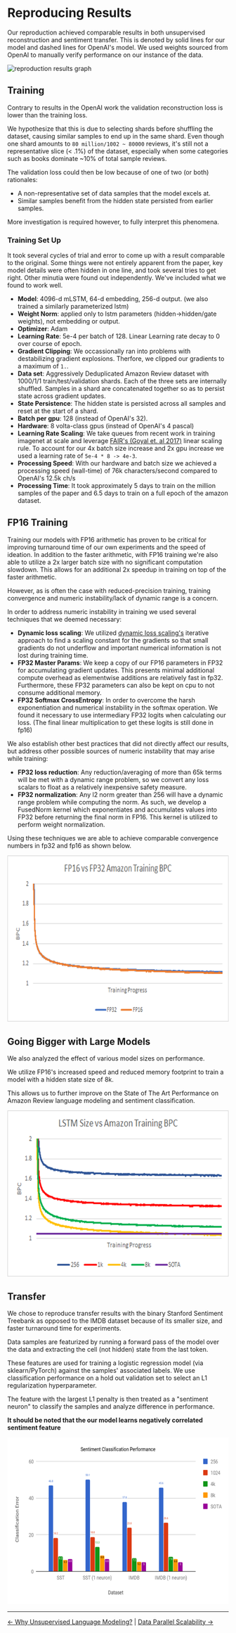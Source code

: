 # Reproducing Results
Our reproduction achieved comparable results in both unsupervised reconstruction and sentiment transfer. This is denoted by solid lines for our model and dashed lines for OpenAI's model. We used weights sourced from OpenAI to manually verify performance on our instance of the data.

![reproduction results graph](../figures/reproduction_graph.png "Reproduction metrics")

## Training 
Contrary to results in the OpenAI work the validation reconstruction loss is lower than the training loss. 

We hypothesize that this is due to selecting shards before shuffling the dataset, causing similar samples to end up in the same shard. Even though one shard amounts to `80 million/1002 ~ 80000` reviews, it's still not a representative slice (\< .1%) of the dataset, especially when some categories such as books dominate ~10% of total sample reviews. 

The validation loss could then be low because of one of two (or both) rationales:
 * A non-representative set of data samples that the model excels at. 
 * Similar samples benefit from the hidden state persisted from earlier samples. 

More investigation is required however, to fully interpret this phenomena.

### Training Set Up
It took several cycles of trial and error to come up with a result comparable to the original. Some things were not entirely apparent from the paper, key model details were often hidden in one line, and took several tries to get right. Other minutia were found out independently. We've included what we found to work well.
 * **Model**: 4096-d mLSTM, 64-d embedding, 256-d output. (we also trained a similarly parameterized lstm)
 * **Weight Norm**: applied only to lstm parameters (hidden->hidden/gate weights), not embedding or output. 
 * **Optimizer**: Adam
 * **Learning Rate**: 5e-4 per batch of 128. Linear Learning rate decay to 0 over course of epoch.
 * **Gradient Clipping**: We occassionally ran into problems with destabilizing gradient explosions. Therfore, we clipped our gradients to a maximum of `1.`.
 * **Data set**: Aggressively Deduplicated Amazon Review dataset with 1000/1/1 train/test/validation shards. Each of the three sets are internally shuffled. Samples in a shard are concatenated together so as to persist state across gradient updates.
 * **State Persistence**: The hidden state is persisted across all samples and reset at the start of a shard.
 * **Batch per gpu**: 128 (instead of OpenAI's 32).
 * **Hardware**: 8 volta-class gpus (instead of OpenAI's 4 pascal)
 * **Learning Rate Scaling**: We take queues from recent work in training imagenet at scale and leverage [FAIR's (Goyal et. al 2017)](https://arxiv.org/pdf/1706.02677.pdf) linear scaling rule. To account for our 4x batch size increase and 2x gpu increase we used a learning rate of `5e-4 * 8 -> 4e-3`.
 * **Processing Speed**: With our hardware and batch size we achieved a processing speed (wall-time) of 76k characters/second compared to OpenAI's 12.5k ch/s
 * **Processing Time**: It took approximately 5 days to train on the million samples of the paper and 6.5 days to train on a full epoch of the amazon dataset.

## FP16 Training
Training our models with FP16 arithmetic has proven to be critical for improving turnaround time of our own experiments and the speed of ideation. In addition to the faster arithmetic, with FP16 training we're also able to utilize a 2x larger batch size with no significant computation slowdown. This allows for an additional 2x speedup in training on top of the faster arithmetic.

However, as is often the case with reduced-precision training, training convergence and numeric instability/lack of dynamic range is a concern.

In order to address numeric instability in training we used several techniques that we deemed necessary:
 * **Dynamic loss scaling**: We utilized [dynamic loss scaling's](https://arxiv.org/abs/1710.03740) iterative approach to find a scaling constant for the gradients so that  small gradients do not underflow and important numerical information is not lost during training time.
 * **FP32 Master Params**: We keep a copy of our FP16 parameters in FP32 for accumulating gradient updates. This presents minimal additional compute overhead as elementwise additions are relatively fast in fp32. Furthermore, these FP32 parameters can also be kept on cpu to not consume additional memory.
 * **FP32 Softmax CrossEntropy**: In order to overcome the harsh exponentiation and numerical instability in the softmax operation. We found it necessary to use intermediary FP32 logits when calculating our loss. (The final linear multiplication to get these logits is still done in fp16)
 
We also establish other best practices that did not directly affect our results, but address other possible sources of numeric instability that may arise while training:
 * **FP32 loss reduction**: Any reduction/averaging of more than 65k terms will be met with a dynamic range problem, so we convert any loss scalars to float as a relatively inexpensive safety measure.
 * **FP32 normalization**: Any l2 norm greater than 256 will have a dynamic range problem while computing the norm. As such, we develop a FusedNorm kernel which exponentiates and accumulates values into FP32 before returning the final norm in FP16. This kernel is utilized to perform weight normalization.

Using these techniques we are able to achieve comparable convergence numbers in fp32 and fp16 as shown below.

![fp16 convergence results](../figures/16vs32.png "Fp16 vs Fp32 convergence figure")

## Going Bigger with Large Models
We also analyzed the effect of various model sizes on performance.

We utilize FP16's increased speed and reduced memory footprint to train a model with a hidden state size of 8k.

This allows us to further improve on the State of The Art Performance on Amazon Review language modeling and sentiment classification.

![SOTA Language Modeling](../figures/size_comparison.png) 

## Transfer
We chose to reproduce transfer results with the binary Stanford Sentiment Treebank as opposed to the IMDB dataset because of its smaller size, and faster turnaround time for experiments.

Data samples are featurized by running a forward pass of the model over the data and extracting the cell (not hidden) state from the last token. 

These features are used for training a logistic regression model (via sklearn/PyTorch) against the samples' associated labels. We use classification performance on a hold out validation set to select an L1 regularization hyperparameter. 

The feature with the largest L1 penalty is then treated as a "sentiment neuron" to classify the samples and analyze difference in performance.

**It should be noted that the our model learns negatively correlated sentiment feature**

![SOTA Sentiment Performance](../figures/sentiment_performance.png)

------

[<- Why Unsupervised Language Modeling?](./unsupervised.md) | [Data Parallel Scalability ->](./scale.md)